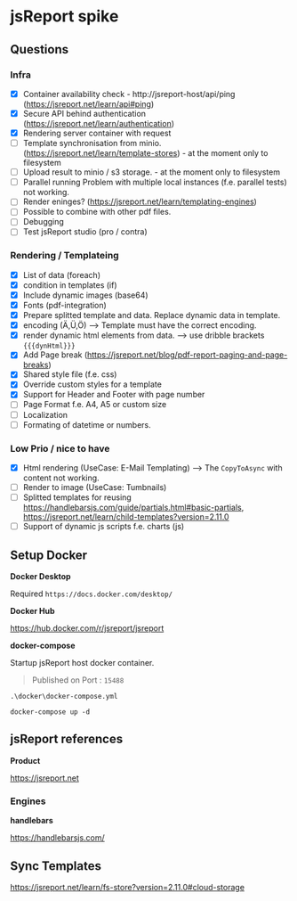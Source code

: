 # jsReport spike

## Questions

### Infra

- [x] Container availability check - http://jsreport-host/api/ping (https://jsreport.net/learn/api#ping)
- [x] Secure API behind authentication (https://jsreport.net/learn/authentication)
- [x] Rendering server container with request
- [ ] Template synchronisation from minio. (https://jsreport.net/learn/template-stores) - at the moment only to filesystem
- [ ] Upload result to minio / s3 storage. - at the moment only to filesystem
- [ ] Parallel running Problem with multiple local instances (f.e. parallel tests) not working.
- [ ] Render eninges? (https://jsreport.net/learn/templating-engines)
- [ ] Possible to combine with other pdf files.
- [ ] Debugging
- [ ] Test jsReport studio (pro / contra)

### Rendering / Templateing

- [x] List of data (foreach)
- [x] condition in templates (if)
- [x] Include dynamic images (base64)
- [x] Fonts (pdf-integration)
- [x] Prepare splitted template and data. Replace dynamic data in template.
- [x] encoding (Ä,Ü,Ö) --> Template must have the correct encoding.
- [x] render dynamic html elements from data. --> use dribble brackets `{{{dynHtml}}}`
- [x] Add Page break (https://jsreport.net/blog/pdf-report-paging-and-page-breaks)
- [x] Shared style file (f.e. css)
- [x] Override custom styles for a template
- [x] Support for Header and Footer with page number
- [ ] Page Format f.e. A4, A5 or custom size
- [ ] Localization
- [ ] Formating of datetime or numbers.

### Low Prio / nice to have

- [x] Html rendering (UseCase: E-Mail Templating) --> The `CopyToAsync` with content not working.
- [ ] Render to image (UseCase: Tumbnails)
- [ ] Splitted templates for reusing https://handlebarsjs.com/guide/partials.html#basic-partials, https://jsreport.net/learn/child-templates?version=2.11.0
- [ ] Support of dynamic js scripts f.e. charts (js)

## Setup Docker

**Docker Desktop**

Required `https://docs.docker.com/desktop/`

**Docker Hub**

https://hub.docker.com/r/jsreport/jsreport

**docker-compose**

Startup jsReport host docker container.

> Published on Port : `15488`

`.\docker\docker-compose.yml`

```
docker-compose up -d
```

## jsReport references

**Product**

https://jsreport.net

### Engines

**handlebars**

https://handlebarsjs.com/

## Sync Templates

https://jsreport.net/learn/fs-store?version=2.11.0#cloud-storage
